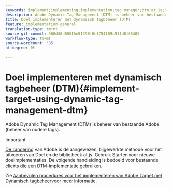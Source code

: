 ```yaml
---
keywords: implement;implementing;implementation;tag manager;dtm;at.js;dynamic tag management
description: Adobe Dynamic Tag Management (DTM) is beheer van bestaande Adobe (beheer van oudere tags).
title: Doel implementeren met dynamisch tagbeheer (DTM)
feature: implementation general
translation-type: tm+mt
source-git-commit: 968d36d65016e51290f6bf754f69c91fd8f68405
workflow-type: tm+mt
source-wordcount: '85'
ht-degree: 0%

---
```



# Doel implementeren met dynamisch tagbeheer (DTM){#implement-target-using-dynamic-tag-management-dtm}

Adobe Dynamic Tag Management (DTM) is beheer van bestaande Adobe (beheer van oudere tags).

>[!IMPORTANT]
>
>[De Lancering](/help/c-implementing-target/c-implementing-target-for-client-side-web/how-to-deployatjs/cmp-implementing-target-using-adobe-launch.md#topic_5234DDAEB0834333BD6BA1B05892FC25) van Adobe is de aangewezen, bijgewerkte methode voor het uitvoeren van Doel en de bibliotheek at.js. Gebruik Starten voor nieuwe doelimplementaties. De volgende handleiding is bedoeld voor bestaande clients die een DTM-implementatie gebruiken.

Zie [Aanbevolen procedures voor het implementeren van Adobe Target met Dynamisch tagbeheer](https://experienceleague.adobe.com/docs/dtm/implementing/overview.html)voor meer informatie.
